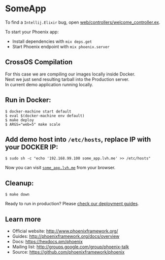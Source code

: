 # SomeApp

To find a `Intellij.Elixir` bug, open [web/controllers/welcome_controller.ex](web/controllers/welcome_controller.ex).

To start your Phoenix app:

  * Install dependencies with `mix deps.get`
  * Start Phoenix endpoint with `mix phoenix.server`

## CrossOS Compilation

For this case we are compiling our images locally inside Docker.  
Next we just send resulting tarball into the Production server.  
In current demo application running locally.
<!-- To enable OS cross compilation you must have same `ERTS` version on both ends(`Docker`, `OSX`/`Linux`).  
Because we releasing the build excluding `ERTS` & system binaries.  
Currently it is `ERTS 8.0.2` inside Docker, which means you must have `Erlang` 19.0.2-19.0.3 on dev machine.  
*This method adding us ability not recompile all project inside docker, but just to recompile few `NIF`'s.*   -->

## Run in Docker:

    $ docker-machine start default
    $ eval $(docker-machine env default)
    $ make deploy
    $ ARGS="web=5" make scale

## Add demo host into `/etc/hosts`, replace IP with your DOCKER IP:
    $ sudo sh -c "echo '192.168.99.100 some_app.lvh.me' >> /etc/hosts"

Now you can visit [`some_app.lvh.me`](http://some_app.lvh.me) from your browser.

## Cleanup:

    $ make down

Ready to run in production? Please [check our deployment guides](http://www.phoenixframework.org/docs/deployment).

## Learn more

  * Official website: http://www.phoenixframework.org/
  * Guides: http://phoenixframework.org/docs/overview
  * Docs: https://hexdocs.pm/phoenix
  * Mailing list: http://groups.google.com/group/phoenix-talk
  * Source: https://github.com/phoenixframework/phoenix

